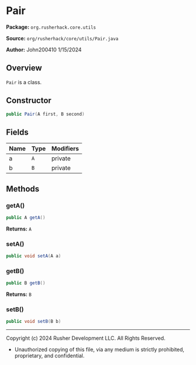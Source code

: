 # Pair

**Package:** `org.rusherhack.core.utils`

**Source:** `org/rusherhack/core/utils/Pair.java`

**Author:** John200410 1/15/2024



## Overview

`Pair` is a class.

## Constructor

```java
public Pair(A first, B second)
```

## Fields

| Name | Type | Modifiers |
|------|------|----------|
| a | `A` | private |
| b | `B` | private |


## Methods

### getA()

```java
public A getA()
```

**Returns:** `A`

### setA()

```java
public void setA(A a)
```

### getB()

```java
public B getB()
```

**Returns:** `B`

### setB()

```java
public void setB(B b)
```

---

Copyright (c) 2024 Rusher Development LLC. All Rights Reserved.
* Unauthorized copying of this file, via any medium is strictly prohibited, proprietary, and confidential.

